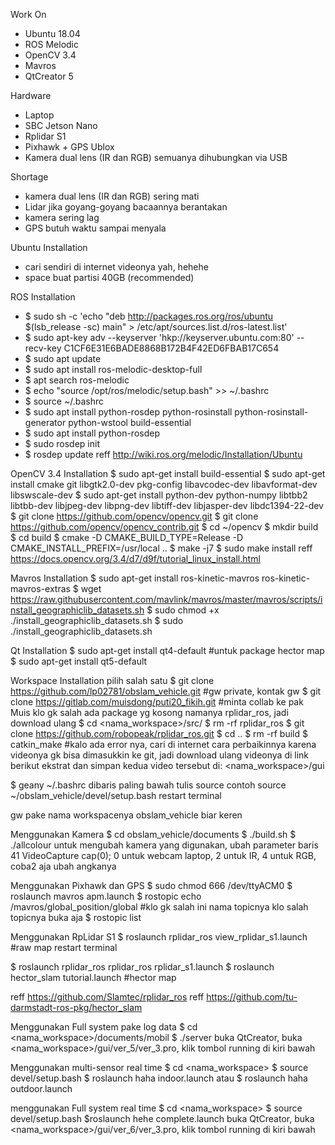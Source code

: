 Work On
- Ubuntu 18.04
- ROS Melodic
- OpenCV 3.4
- Mavros
- QtCreator 5

Hardware
- Laptop
- SBC Jetson Nano 
- Rplidar S1 
- Pixhawk + GPS Ublox
- Kamera dual lens (IR dan RGB)
semuanya dihubungkan via USB

Shortage
- kamera dual lens (IR dan RGB) sering mati
- Lidar jika goyang-goyang bacaannya berantakan
- kamera sering lag
- GPS butuh waktu sampai menyala

Ubuntu Installation
- cari sendiri di internet videonya yah, hehehe
- space buat partisi 40GB (recommended)

ROS Installation
- $ sudo sh -c 'echo "deb http://packages.ros.org/ros/ubuntu $(lsb_release -sc) main" > /etc/apt/sources.list.d/ros-latest.list'
- $ sudo apt-key adv --keyserver 'hkp://keyserver.ubuntu.com:80' --recv-key C1CF6E31E6BADE8868B172B4F42ED6FBAB17C654
- $ sudo apt update
- $ sudo apt install ros-melodic-desktop-full
- $ apt search ros-melodic
- $ echo "source /opt/ros/melodic/setup.bash" >> ~/.bashrc
- $ source ~/.bashrc
- $ sudo apt install python-rosdep python-rosinstall python-rosinstall-generator python-wstool build-essential
- $ sudo apt install python-rosdep
- $ sudo rosdep init
- $ rosdep update
reff http://wiki.ros.org/melodic/Installation/Ubuntu

OpenCV 3.4 Installation
$ sudo apt-get install build-essential
$ sudo apt-get install cmake git libgtk2.0-dev pkg-config libavcodec-dev libavformat-dev libswscale-dev
$ sudo apt-get install python-dev python-numpy libtbb2 libtbb-dev libjpeg-dev libpng-dev libtiff-dev libjasper-dev libdc1394-22-dev
$ git clone https://github.com/opencv/opencv.git
$ git clone https://github.com/opencv/opencv_contrib.git
$ cd ~/opencv
$ mkdir build
$ cd build
$ cmake -D CMAKE_BUILD_TYPE=Release -D CMAKE_INSTALL_PREFIX=/usr/local ..
$ make -j7
$ sudo make install
reff https://docs.opencv.org/3.4/d7/d9f/tutorial_linux_install.html

Mavros Installation
$ sudo apt-get install ros-kinetic-mavros ros-kinetic-mavros-extras
$ wget https://raw.githubusercontent.com/mavlink/mavros/master/mavros/scripts/install_geographiclib_datasets.sh
$ sudo chmod +x ./install_geographiclib_datasets.sh
$ sudo ./install_geographiclib_datasets.sh

Qt Installation 
$ sudo apt-get install qt4-default  #untuk package hector map
$ sudo apt-get install qt5-default

Workspace Installation
pilih salah satu
$ git clone https://github.com/lp02781/obslam_vehicle.git #gw private, kontak gw
$ git clone https://gitlab.com/muisdong/puti20_fikih.git #minta collab ke pak Muis
klo gk salah ada package yg kosong namanya rplidar_ros, jadi download ulang
$ cd <nama_workspace>/src/
$ rm -rf rplidar_ros
$ git clone https://github.com/robopeak/rplidar_ros.git
$ cd ..
$ rm -rf build
$ catkin_make #kalo ada error nya, cari di internet cara perbaikinnya
karena videonya gk bisa dimasukkin ke git, jadi download ulang videonya di link berikut
ekstrat dan simpan kedua video tersebut di: 
 <nama_workspace>/gui

$ geany ~/.bashrc
dibaris paling bawah tulis 
	source <alamat workspace>
	contoh
	source ~/obslam_vehicle/devel/setup.bash
restart terminal

gw pake nama workspacenya obslam_vehicle biar keren

Menggunakan Kamera
$ cd obslam_vehicle/documents
$ ./build.sh
$ ./allcolour
untuk mengubah kamera yang digunakan, ubah parameter baris 41
	VideoCapture cap(0); 0 untuk webcam laptop, 2 untuk IR, 4 untuk RGB, coba2 aja ubah angkanya

Menggunakan Pixhawk dan GPS
$ sudo chmod 666 /dev/ttyACM0
$ roslaunch mavros apm.launch
$ rostopic echo /mavros/global_position/global #klo gk salah ini nama topicnya
klo salah topicnya buka aja
$ rostopic list

Menggunakan RpLidar S1
$ roslaunch rplidar_ros view_rplidar_s1.launch #raw map
restart terminal

$ roslaunch rplidar_ros rplidar_ros rplidar_s1.launch
$ roslaunch hector_slam tutorial.launch #hector map

reff https://github.com/Slamtec/rplidar_ros
reff https://github.com/tu-darmstadt-ros-pkg/hector_slam

Menggunakan Full system pake log data 
$ cd <nama_workspace>/documents/mobil
$ ./server
buka QtCreator, buka <nama_workspace>/gui/ver_5/ver_3.pro, klik tombol running di kiri bawah

Menggunakan multi-sensor real time 
$ cd <nama_workspace>
$ source devel/setup.bash
$ roslaunch haha indoor.launch
atau
$ roslaunch haha outdoor.launch

menggunakan Full system real time
$ cd <nama_workspace>
$ source devel/setup.bash
$roslaunch hehe complete.launch
buka QtCreator, buka <nama_workspace>/gui/ver_6/ver_3.pro, klik tombol running di kiri bawah
